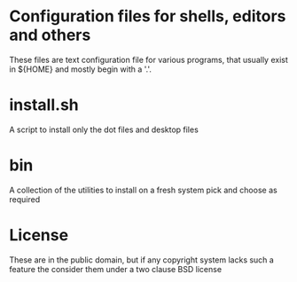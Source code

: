 # Configuration files for shells, editors and others

These files are text configuration file for various programs, that
usually exist in ${HOME} and mostly begin with a '.'.

# install.sh

A script to install only the dot files and desktop files

# bin

A collection of the utilities to install on a fresh system
pick and choose as required

# License

These are in the public domain, but if any copyright system lacks such
a feature the consider them under a two clause BSD license
